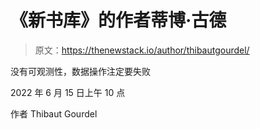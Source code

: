 # 《新书库》的作者蒂博·古德

> 原文：<https://thenewstack.io/author/thibautgourdel/>

没有可观测性，数据操作注定要失败

2022 年 6 月 15 日上午 10 点

作者 Thibaut Gourdel